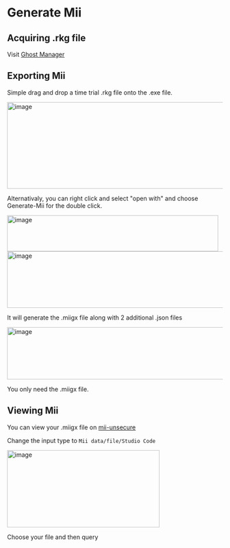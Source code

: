 # Generate Mii

## Acquiring .rkg file
Visit [Ghost Manager](https://www.tt-rec.com/howto/?page=ghostmanager)

## Exporting Mii
Simple drag and drop a time trial .rkg file onto the .exe file.

<img width="623" height="202" alt="image" src="https://github.com/user-attachments/assets/9e6278eb-2b92-4203-969b-fa2f7eb83802" />

Alternativaly, you can right click and select "open with" and choose Generate-Mii for the double click.

<img width="493" height="84" alt="image" src="https://github.com/user-attachments/assets/8c3083f7-60ef-4d56-89f2-e8afbad2aca9" />

<img width="634" height="132" alt="image" src="https://github.com/user-attachments/assets/6378e676-15d6-4bc2-aa53-2b63a8c083ef" />


It will generate the .miigx file along with 2 additional .json files

<img width="614" height="122" alt="image" src="https://github.com/user-attachments/assets/fa656fb8-6188-4eec-85a0-f6326533257f" />

You only need the .miigx file.

## Viewing Mii
You can view your .miigx file on [mii-unsecure](https://mii-unsecure.ariankordi.net/)

Change the input type to `Mii data/file/Studio Code`

<img width="356" height="180" alt="image" src="https://github.com/user-attachments/assets/94157857-4264-43b5-99f1-8a0c35667f52" />

Choose your file and then query
